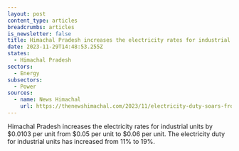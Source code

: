 ```yaml
---
layout: post
content_type: articles
breadcrumbs: articles
is_newsletter: false
title: Himachal Pradesh increases the electricity rates for industrial units
date: 2023-11-29T14:48:53.255Z
states:
  - Himachal Pradesh
sectors:
  - Energy
subsectors:
  - Power
sources:
  - name: News Himachal
    url: https://thenewshimachal.com/2023/11/electricity-duty-soars-from-11-to-19-himachal-pradesh-industries-bear-the-brunt/
---
```

Himachal Pradesh increases the electricity rates for industrial units by $0.0103 per unit from $0.05 per unit to $0.06 per unit. The electricity duty for industrial units has increased from 11% to 19%.
